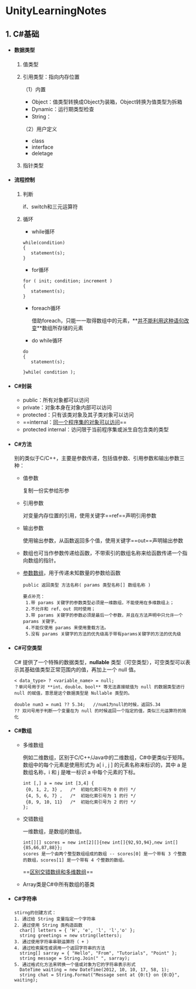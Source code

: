# UnityLearningNotes

## 1. C#基础

- #### 数据类型

  1. 值类型

  2. 引用类型：指向内存位置

     （1）内置

     - Object：值类型转换成Object为装箱，Object转换为值类型为拆箱
     - Dynamic：运行期类型检查
     - String：

     （2）用户定义

     - class
     - interface
     - deletage

  3. 指针类型

- #### 流程控制

  1. 判断

     if、switch和三元运算符

  2. 循环
  
     - while循环
  
     ```
     while(condition)
     {
        statement(s);
     }
     ```
  
     - for循环
  
     ```
     for ( init; condition; increment )
     {
        statement(s);
     }
     ```
  
     - foreach循环
  
       借助foreach，只能一一取得数组中的元素，**<u>并不能利用这种语句改变</u>**数组所存储的元素
  
     - do while循环
  
     ```
     do
     {
        statement(s);
     
     }while( condition );
     ```
  
- #### C#封装

  - public：所有对象都可以访问
  - private：对象本身在对象内部可以访问
  - protected：只有该类对象及其子类对象可以访问
  - ==internal：<u>同一个程序集的对象可以访问</u>==
  - protected internal：访问限于当前程序集或派生自包含类的类型

- #### C#方法

  别的类似于C/C++，主要是参数传递，包括值参数、引用参数和输出参数三种：

  - 值参数

    复制一份实参给形参

  - 引用参数

    对变量内存位置的引用，使用关键字==ref==声明引用参数

  - 输出参数

    使用输出参数，从函数返回多个值，使用关键字==out==声明输出参数

  - 数组也可当作参数传递给函数，不带索引的数组名称来给函数传递一个指向数组的指针。

  - <u>参数数组</u>，用于传递未知数量的参数给函数

    ```
    public 返回类型 方法名称( params 类型名称[] 数组名称 )
    
    要点补充：
     1.带 params 关键字的参数类型必须是一维数组，不能使用在多维数组上；
     2.不允许和 ref、out 同时使用；
     3.带 params 关键字的参数必须是最后一个参数，并且在方法声明中只允许一个 params 关键字。
     4.不能仅使用 params 来使用重载方法。
     5.没有 params 关键字的方法的优先级高于带有params关键字的方法的优先级
    ```

- #### C#可空类型

  C# 提供了一个特殊的数据类型，**nullable** 类型（可空类型），可空类型可以表示其基础值类型正常范围内的值，再加上一个 null 值。

  ```
  < data_type> ? <variable_name> = null;
  ？单问号用于对 **int、double、bool** 等无法直接赋值为 null 的数据类型进行 null 的赋值，意思是这个数据类型是 Nullable 类型的。
  
  double num3 = num1 ?? 5.34;	//num1为null的时候，返回5.34
  ?? 双问号用于判断一个变量在为 null 的时候返回一个指定的值，类似三元运算符的简化
  ```

- #### C#数组

  - 多维数组

    例如二维数组，区别于C/C++/Java中的二维数组，C#中更类似于矩阵。数组中的每个元素是使用形式为 a[ i , j ] 的元素名称来标识的，其中 a 是数组名称，i 和 j 是唯一标识 a 中每个元素的下标。

    ```
    int [,] a = new int [3,4] {
     {0, 1, 2, 3} ,   /*  初始化索引号为 0 的行 */
     {4, 5, 6, 7} ,   /*  初始化索引号为 1 的行 */
     {8, 9, 10, 11}   /*  初始化索引号为 2 的行 */
    };
    ```

  - 交错数组

    一维数组，是数组的数组。

    ```
    int[][] scores = new int[2][]{new int[]{92,93,94},new int[]{85,66,87,88}};
    scores 是一个由两个整型数组组成的数组 -- scores[0] 是一个带有 3 个整数的数组，scores[1] 是一个带有 4 个整数的数组。
    ```

    ==<u>区别交错数组和多维数组</u>==

  - Array类是C#中所有数组的基类

- #### C#字符串

  ```
  stirng的创建方式：
  1. 通过给 String 变量指定一个字符串 
  2. 通过使用 String 类构造函数
  	char[] letters = { 'H', 'e', 'l', 'l','o' };
  	string greetings = new string(letters);
  3. 通过使用字符串串联运算符（ + ）
  4. 通过检索属性或调用一个返回字符串的方法
  	string[] sarray = { "Hello", "From", "Tutorials", "Point" };
    string message = String.Join(" ", sarray);
  5. 通过格式化方法来转换一个值或对象为它的字符串表示形式
  	DateTime waiting = new DateTime(2012, 10, 10, 17, 58, 1);
    string chat = String.Format("Message sent at {0:t} on {0:D}", waiting);
  ```

  

  

  

  

  

  

​	


